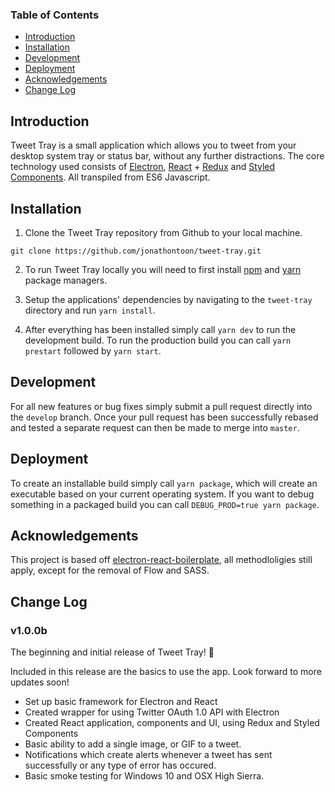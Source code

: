 ### Table of Contents

- [Introduction](#introduction)
- [Installation](#installation)
- [Development](#development)
- [Deployment](#deployment)
- [Acknowledgements](#Acknowledgements)
- [Change Log](#change-log)

## Introduction

Tweet Tray is a small application which allows you to tweet from your desktop system tray or status bar, without any further distractions. The core technology used consists of [Electron](https://github.com/electron/electron), [React](https://github.com/facebook/react) + [Redux](https://github.com/reactjs/redux) and [Styled Components](https://github.com/styled-components/styled-components). All transpiled from ES6 Javascript.

## Installation

1. Clone the Tweet Tray repository from Github to your local machine.
```
git clone https://github.com/jonathontoon/tweet-tray.git
```

2. To run Tweet Tray locally you will need to first install [npm](https://www.npmjs.com/get-npm) and [yarn](https://yarnpkg.com/lang/en/docs/install/) package managers.

3. Setup the applications' dependencies by navigating to the `tweet-tray` directory and run `yarn install`.

4. After everything has been installed simply call `yarn dev` to run the development build. To run the production build you can call `yarn prestart` followed by `yarn start`.

## Development

For all new features or bug fixes simply submit a pull request directly into the `develop` branch. Once your pull request has been successfully rebased and tested a separate request can then be made to merge into `master`.

## Deployment

To create an installable build simply call `yarn package`, which will create an executable based on your current operating system. If you want to debug something in a packaged build you can call `DEBUG_PROD=true yarn package`.

## Acknowledgements

This project is based off [electron-react-boilerplate](https://github.com/chentsulin/electron-react-boilerplate), all methodloligies still apply, except for the removal of Flow and SASS.

## Change Log

### v1.0.0b
The beginning and initial release of Tweet Tray! 🎉

Included in this release are the basics to use the app. Look forward to more updates soon!
- Set up basic framework for Electron and React
- Created wrapper for using Twitter OAuth 1.0 API with Electron
- Created React application, components and UI, using Redux and Styled Components
- Basic ability to add a single image, or GIF to a tweet.
- Notifications which create alerts whenever a tweet has sent successfully or any type of error has occured.
- Basic smoke testing for Windows 10 and OSX High Sierra.
